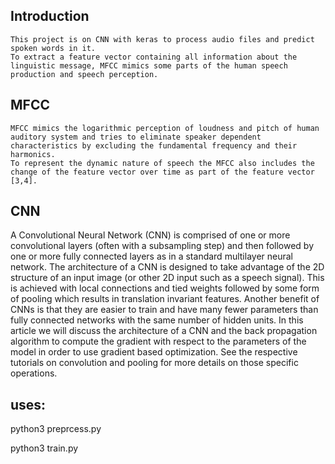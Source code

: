 ## Introduction
    This project is on CNN with keras to process audio files and predict spoken words in it.
    To extract a feature vector containing all information about the linguistic message, MFCC mimics some parts of the human speech production and speech perception. 
 ## MFCC
    MFCC mimics the logarithmic perception of loudness and pitch of human auditory system and tries to eliminate speaker dependent characteristics by excluding the fundamental frequency and their harmonics. 
    To represent the dynamic nature of speech the MFCC also includes the change of the feature vector over time as part of the feature vector [3,4].
## CNN
  A Convolutional Neural Network (CNN) is comprised of one or more convolutional layers (often with a subsampling step) and then followed by one or more fully connected layers as in a standard multilayer neural network. 
  The architecture of a CNN is designed to take advantage of the 2D structure of an input image (or other 2D input such as a speech signal). 
  This is achieved with local connections and tied weights followed by some form of pooling which results in translation invariant features. 
  Another benefit of CNNs is that they are easier to train and have many fewer parameters than fully connected networks with the same number of hidden units. 
  In this article we will discuss the architecture of a CNN and the back propagation algorithm to compute the gradient with respect to the parameters of the model in order to use gradient based optimization. 
  See the respective tutorials on convolution and pooling for more details on those specific operations.
  
## uses:
  python3 preprcess.py
  
  python3 train.py
